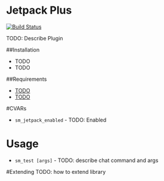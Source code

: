 # Jetpack Plus
[![Build Status](https://travis-ci.org/CrimsonTautology/sm_jetpack_plus.svg?branch=master)](https://travis-ci.org/CrimsonTautology/sm_jetpack_plus)

TODO: Describe Plugin

##Installation
* TODO
* TODO

    

##Requirements
* [TODO](https://example.com)
* [TODO](https://example.com)

#CVARs

* `sm_jetpack_enabled` - TODO: Enabled

# Usage

* `sm_test [args]` - TODO: describe chat command and args


#Extending
TODO: how to extend library
